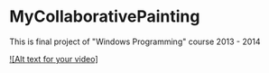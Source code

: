 # MyCollaborativePainting
This is final project of "Windows Programming" course 2013 - 2014

[![Alt text for your video]](https://www.youtube.com/watch?v=WxhGBHlsJcQ)

